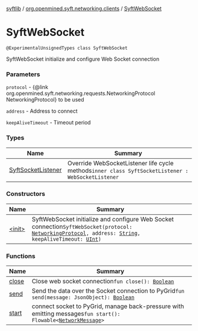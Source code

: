 [syftlib](../../index.md) / [org.openmined.syft.networking.clients](../index.md) / [SyftWebSocket](./index.md)

# SyftWebSocket

`@ExperimentalUnsignedTypes class SyftWebSocket`

SyftWebSocket initialize and configure Web Socket connection

### Parameters

`protocol` - {@link org.openmined.syft.networking.requests.NetworkingProtocol NetworkingProtocol} to be used

`address` - Address to connect

`keepAliveTimeout` - Timeout period

### Types

| Name | Summary |
|---|---|
| [SyftSocketListener](-syft-socket-listener/index.md) | Override WebSocketListener life cycle methods`inner class SyftSocketListener : WebSocketListener` |

### Constructors

| Name | Summary |
|---|---|
| [&lt;init&gt;](-init-.md) | SyftWebSocket initialize and configure Web Socket connection`SyftWebSocket(protocol: `[`NetworkingProtocol`](../../org.openmined.syft.networking.requests/-networking-protocol/index.md)`, address: `[`String`](https://kotlinlang.org/api/latest/jvm/stdlib/kotlin/-string/index.html)`, keepAliveTimeout: `[`UInt`](https://kotlinlang.org/api/latest/jvm/stdlib/kotlin/-u-int/index.html)`)` |

### Functions

| Name | Summary |
|---|---|
| [close](close.md) | Close web socket connection`fun close(): `[`Boolean`](https://kotlinlang.org/api/latest/jvm/stdlib/kotlin/-boolean/index.html) |
| [send](send.md) | Send the data over the Socket connection to PyGrid`fun send(message: JsonObject): `[`Boolean`](https://kotlinlang.org/api/latest/jvm/stdlib/kotlin/-boolean/index.html) |
| [start](start.md) | connect socket to PyGrid, manage back-pressure with emitting messages`fun start(): Flowable<`[`NetworkMessage`](../-network-message/index.md)`>` |
